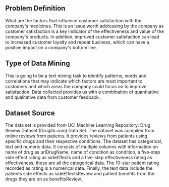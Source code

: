 ## Problem Definition
What are the factors that influence customer satisfaction with the company's medicines. This is an 
issue worth addressing by the company as customer satisfaction is a key indicator of the 
effectiveness and value of the company's products. In addition, improved customer satisfaction can 
lead to increased customer loyalty and repeat business, which can have a positive impact on a 
company's bottom line.

## Type of Data Mining
This is going to be a text mining task to identify patterns, words and correlations that may indicate 
which factors are most important to customers and which areas the company could focus on to
improve satisfaction. Data collected provides us with a combination of quantitative and qualitative 
data from customer feedback.

## Dataset Source
The data set is provided from UCI Machine Learning Repository: Drug Review Dataset (Druglib.com) 
Data Set. The dataset was compiled from online reviews from patients. It provides reviews from 
patients using specific drugs and their respective conditions. The dataset has categorical, text and 
numeric data. It consists of multiple columns with information on name of drug as urlDrugName, 
name of condition as condition, a five-step side effect rating as sideEffects and a five-step
effectiveness rating as effectiveness, these are all the categorical data. The 10-star patient rating 
recorded as rating is a numerical data. Finally, the text data include the patients side effects as 
sideEffectsReview and patient benefits from the drugs they are on as benefitsReview.